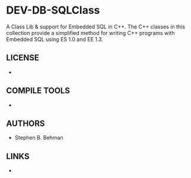 # DEV-DB-SQLClass
A Class Lib &amp; support for Embedded SQL in C++. The C++ classes in this collection provide a simplified method for writing C++ programs with Embedded SQL using ES 1.0 and EE 1.3.

## LICENSE
* 

## COMPILE TOOLS
* 
 
## AUTHORS
* Stephen B. Behman

## LINKS
* 

